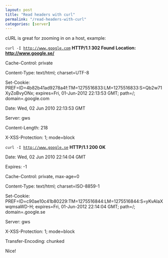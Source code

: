 ```yaml
---
layout: post
title: "Read headers with curl"
permalink: "/read-headers-with-curl"
categories: [server]
---
```


cURL is great for zooming in on a host, example:

<code>curl -I <a href="http://www.google.com">http://www.google.com</a></code>
<strong>HTTP/1.1 302 Found</strong>
<strong>Location: <a href="http://www.google.se/">http://www.google.se/</a></strong>

Cache-Control: private

Content-Type: text/html; charset=UTF-8

Set-Cookie: PREF=ID=4b82b41ad9278a4f:TM=1275516833:LM=1275516833:S=Qb2w71XyZoBvyONx; expires=Fri, 01-Jun-2012 22:13:53 GMT; path=/; domain=.google.com

Date: Wed, 02 Jun 2010 22:13:53 GMT

Server: gws

Content-Length: 218

X-XSS-Protection: 1; mode=block

<code>curl -I <a href="http://www.google.se">http://www.google.se</a></code>
<strong>HTTP/1.1 200 OK</strong>

Date: Wed, 02 Jun 2010 22:14:04 GMT

Expires: -1

Cache-Control: private, max-age=0

Content-Type: text/html; charset=ISO-8859-1

Set-Cookie: PREF=ID=c90ae10c41b80229:TM=1275516844:LM=1275516844:S=yKvAIaXwqmsaWD-H; expires=Fri, 01-Jun-2012 22:14:04 GMT; path=/; domain=.google.se

Server: gws

X-XSS-Protection: 1; mode=block

Transfer-Encoding: chunked

Nice!
